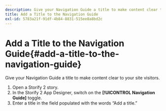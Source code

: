 ```yaml
---
description: Give your Navigation Guide a title to make content clear to your site visitors.
title: Add a Title to the Navigation Guide
exl-id: 5783a21f-91df-4b84-8831-515ee8a8bd2c
---
```

# Add a Title to the Navigation Guide{#add-a-title-to-the-navigation-guide}

Give your Navigation Guide a title to make content clear to your site visitors.

1. Open a Storify 2 story.
1. In the Storify 2 App Designer, switch on the **[!UICONTROL Navigation Guide]** toggle.
1. Enter a title in the field populated with the words “Add a title.”
